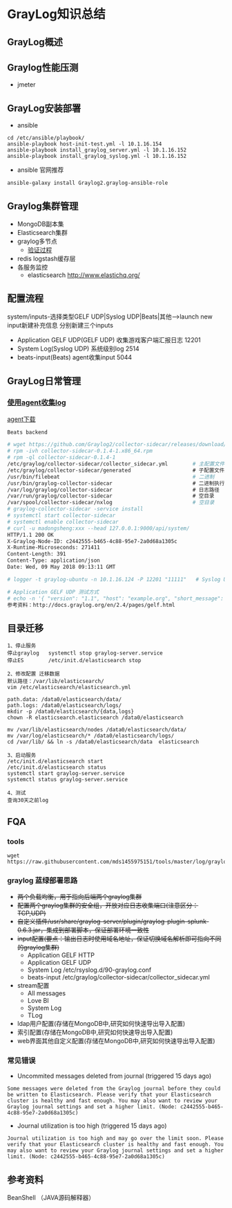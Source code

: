 # GrayLog知识总结
## GrayLog概述
## Graylog性能压测
- jmeter

## GrayLog安装部署
- ansible
```
cd /etc/ansible/playbook/
ansible-playbook host-init-test.yml -l 10.1.16.154
ansible-playbook install_graylog_server.yml -l 10.1.16.152
ansible-playbook install_graylog_syslog.yml -l 10.1.16.152
```
- ansible 官网推荐
```
ansible-galaxy install Graylog2.graylog-ansible-role
```

## Graylog集群管理
- MongoDB副本集
- Elasticsearch集群
- graylog多节点
  - [验证过程](https://github.com/mds1455975151/tools/blob/master/log/graylog/docs/add_new_node_to_graylog_cluster.md)
- redis logstash缓存层
- 各服务监控
  - elasticsearch http://www.elastichq.org/

## 配置流程
system/inputs-选择类型GELF UDP|Syslog UDP|Beats|其他-->launch new input新建补充信息
分别新建三个inputs
- Application GELF UDP(GELF UDP) 收集游戏客户端汇报日志  12201
- System Log(Syslog UDP) 系统级别log  2514
- beats-input(Beats) agent收集input 5044

## GrayLog日常管理
### [使用agent收集log](http://docs.graylog.org/en/latest/pages/collector_sidecar.html#backends)
[agent下载](https://github.com/Graylog2/collector-sidecar/releases)

``` bash
Beats backend

# wget https://github.com/Graylog2/collector-sidecar/releases/download/0.1.4/collector-sidecar-0.1.4-1.x86_64.rpm
# rpm -ivh collector-sidecar-0.1.4-1.x86_64.rpm
# rpm -ql collector-sidecar-0.1.4-1
/etc/graylog/collector-sidecar/collector_sidecar.yml        # 主配置文件
/etc/graylog/collector-sidecar/generated                    # 子配置文件路径/etc/graylog/collector-sidecar/generated/filebeat.yml
/usr/bin/filebeat                                           # 二进制
/usr/bin/graylog-collector-sidecar                          # 二进制执行文件
/var/log/graylog/collector-sidecar                          # 日志路径
/var/run/graylog/collector-sidecar                          # 空目录
/var/spool/collector-sidecar/nxlog                          # 空目录      
# graylog-collector-sidecar -service install               
# systemctl start collector-sidecar
# systemctl enable collector-sidecar  
# curl -u madongsheng:xxx --head 127.0.0.1:9000/api/system/
HTTP/1.1 200 OK
X-Graylog-Node-ID: c2442555-b465-4c88-95e7-2a0d68a1305c
X-Runtime-Microseconds: 271411
Content-Length: 391
Content-Type: application/json
Date: Wed, 09 May 2018 09:13:11 GMT

# logger -t graylog-ubuntu -n 10.1.16.124 -P 12201 "11111"   # Syslog UDP 测试方式

# Application GELF UDP 测试方式
# echo -n '{ "version": "1.1", "host": "example.org", "short_message": "A short message", "level": 5, "_some_info": "foo" }' | nc -w 5 -u 10.1.16.124 12201
参考资料：http://docs.graylog.org/en/2.4/pages/gelf.html

```
## 目录迁移
```
1、停止服务
停止graylog 	systemctl stop graylog-server.service
停止ES  		/etc/init.d/elasticsearch stop

2、修改配置 迁移数据
默认路径：/var/lib/elasticsearch/
vim /etc/elasticsearch/elasticsearch.yml

path.data: /data0/elasticsearch/data/
path.logs: /data0/elasticsearch/logs/
mkdir -p /data0/elasticsearch/{data,logs}
chown -R elasticsearch.elasticsearch /data0/elasticsearch

mv /var/lib/elasticsearch/nodes /data0/elasticsearch/data/
mv /var/log/elasticsearch/* /data0/elasticsearch/logs/
cd /var/lib/ && ln -s /data0/elasticsearch/data  elasticsearch

3、启动服务
/etc/init.d/elasticsearch start
/etc/init.d/elasticsearch status
systemctl start graylog-server.service
systemctl status graylog-server.service

4、测试
查询30天之前log
```

## FQA
### tools
```
wget https://raw.githubusercontent.com/mds1455975151/tools/master/log/graylog/graylog_tools.sh
```

### graylog 蓝绿部署思路
-  ~~两个负载均衡，用于指向后端两个graylog集群~~
- ~~配置两个graylog集群的安全组，开放对应日志收集端口(注意区分：TCP,UDP)~~
- ~~自定义插件/usr/share/graylog-server/plugin/graylog-plugin-splunk-0.6.3.jar，集成到部署脚本，保证部署环境一致性~~
- ~~input配置(要点：输出日志时使用域名地址，保证切换域名解析即可指向不同的graylog集群)~~
	- Application GELF HTTP
	- Application GELF UDP
	- System Log  /etc/rsyslog.d/90-graylog.conf
	- beats-input /etc/graylog/collector-sidecar/collector_sidecar.yml
- stream配置
	- All messages
	- Love BI 
	- System Log
	- TLog
- ldap用户配置(存储在MongoDB中,研究如何快速导出导入配置)
- 索引配置(存储在MongoDB中,研究如何快速导出导入配置)
- web界面其他自定义配置(存储在MongoDB中,研究如何快速导出导入配置)

### 常见错误
- Uncommited messages deleted from journal (triggered 15 days ago)
```
Some messages were deleted from the Graylog journal before they could be written to Elasticsearch. Please verify that your Elasticsearch cluster is healthy and fast enough. You may also want to review your Graylog journal settings and set a higher limit. (Node: c2442555-b465-4c88-95e7-2a0d68a1305c)
```
- Journal utilization is too high (triggered 15 days ago)
```
Journal utilization is too high and may go over the limit soon. Please verify that your Elasticsearch cluster is healthy and fast enough. You may also want to review your Graylog journal settings and set a higher limit. (Node: c2442555-b465-4c88-95e7-2a0d68a1305c)
```
## 参考资料
BeanShell （JAVA源码解释器）
